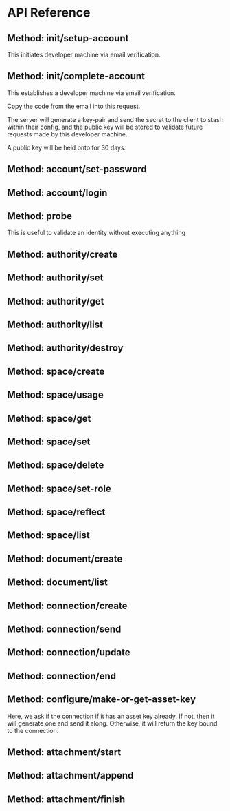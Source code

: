 # API Reference 

## Method: init/setup-account
This initiates developer machine via email verification.

## Method: init/complete-account
This establishes a developer machine via email verification.

Copy the code from the email into this request.

The server will generate a key-pair and send the secret to the client to stash within their config, and the
public key will be stored to validate future requests made by this developer machine.

A public key will be held onto for 30 days.

## Method: account/set-password


## Method: account/login


## Method: probe
This is useful to validate an identity without executing anything

## Method: authority/create


## Method: authority/set


## Method: authority/get


## Method: authority/list


## Method: authority/destroy


## Method: space/create


## Method: space/usage


## Method: space/get


## Method: space/set


## Method: space/delete


## Method: space/set-role


## Method: space/reflect


## Method: space/list


## Method: document/create


## Method: document/list


## Method: connection/create


## Method: connection/send


## Method: connection/update


## Method: connection/end


## Method: configure/make-or-get-asset-key
Here, we ask if the connection if it has an asset key already.
If not, then it will generate one and send it along.
Otherwise, it will return the key bound to the connection.

## Method: attachment/start


## Method: attachment/append


## Method: attachment/finish



